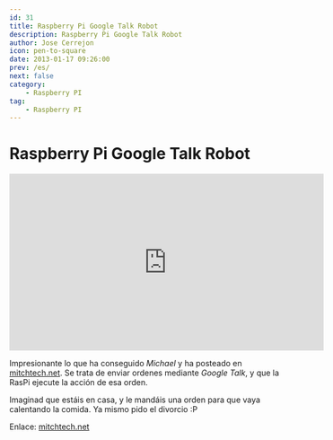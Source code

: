 ```yaml
---
id: 31
title: Raspberry Pi Google Talk Robot
description: Raspberry Pi Google Talk Robot
author: Jose Cerrejon
icon: pen-to-square
date: 2013-01-17 09:26:00
prev: /es/
next: false
category:
    - Raspberry PI
tag:
    - Raspberry PI
---
```


# Raspberry Pi Google Talk Robot

<iframe width="560" height="315" src="https://www.youtube.com/embed/vd6RlkAXWRs?rel=0" frameborder="0" allowfullscreen></iframe>

Impresionante lo que ha conseguido _Michael_ y ha posteado en [mitchtech.net](https://mitchtech.net). Se trata de enviar ordenes mediante _Google Talk_, y que la RasPi ejecute la acción de esa orden.

Imaginad que estáis en casa, y le mandáis una orden para que vaya calentando la comida. Ya mismo pido el divorcio :P

Enlace: [mitchtech.net](https://mitchtech.net/raspberry-pi-google-talk-robot/)
